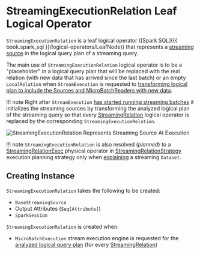 # StreamingExecutionRelation Leaf Logical Operator

`StreamingExecutionRelation` is a leaf logical operator ([Spark SQL]({{ book.spark_sql }}/logical-operators/LeafNode)) that represents a [streaming source](../Source.md) in the logical query plan of a streaming query.

The main use of `StreamingExecutionRelation` logical operator is to be a "placeholder" in a logical query plan that will be replaced with the real relation (with new data that has arrived since the last batch) or an empty `LocalRelation` when `StreamExecution` is requested to [transforming logical plan to include the Sources and MicroBatchReaders with new data](../MicroBatchExecution.md#runBatch-newBatchesPlan).

!!! note
    Right after `StreamExecution` [has started running streaming batches](../MicroBatchExecution.md#runStream-initializing-sources) it initializes the streaming sources by transforming the analyzed logical plan of the streaming query so that every [StreamingRelation](StreamingRelation.md) logical operator is replaced by the corresponding `StreamingExecutionRelation`.

![StreamingExecutionRelation Represents Streaming Source At Execution](../images/StreamingExecutionRelation.png)

!!! note
    `StreamingExecutionRelation` is also resolved (_planned_) to a [StreamingRelationExec](../physical-operators/StreamingRelationExec.md) physical operator in [StreamingRelationStrategy](../StreamingRelationStrategy.md) execution planning strategy only when [explaining](../operators/explain.md) a streaming `Dataset`.

## Creating Instance

`StreamingExecutionRelation` takes the following to be created:

* <span id="source"> `BaseStreamingSource`
* <span id="output"> Output Attributes (`Seq[Attribute]`)
* <span id="session"> `SparkSession`

`StreamingExecutionRelation` is created when:

* `MicroBatchExecution` stream execution engine is requested for the [analyzed logical query plan](../MicroBatchExecution.md#logicalPlan) (for every [StreamingRelation](StreamingRelation.md))
